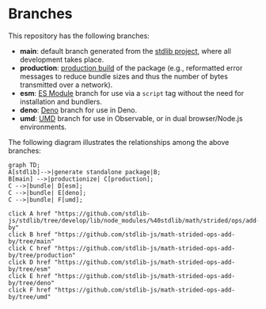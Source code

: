 <!--

@license Apache-2.0

Copyright (c) 2022 The Stdlib Authors.

Licensed under the Apache License, Version 2.0 (the "License");
you may not use this file except in compliance with the License.
You may obtain a copy of the License at

    http://www.apache.org/licenses/LICENSE-2.0

Unless required by applicable law or agreed to in writing, software
distributed under the License is distributed on an "AS IS" BASIS,
WITHOUT WARRANTIES OR CONDITIONS OF ANY KIND, either express or implied.
See the License for the specific language governing permissions and
limitations under the License.

-->

# Branches

This repository has the following branches:

-   **main**: default branch generated from the [stdlib project][stdlib-url], where all development takes place.
-   **production**: [production build][production-url] of the package (e.g., reformatted error messages to reduce bundle sizes and thus the number of bytes transmitted over a network).
-   **esm**: [ES Module][esm-url] branch for use via a `script` tag without the need for installation and bundlers.
-   **deno**: [Deno][deno-url] branch for use in Deno.
-   **umd**: [UMD][umd-url] branch for use in Observable, or in dual browser/Node.js environments.

The following diagram illustrates the relationships among the above branches:

```mermaid
graph TD;
A[stdlib]-->|generate standalone package|B;
B[main] -->|productionize| C[production];
C -->|bundle| D[esm];
C -->|bundle| E[deno];
C -->|bundle| F[umd];

click A href "https://github.com/stdlib-js/stdlib/tree/develop/lib/node_modules/%40stdlib/math/strided/ops/add-by"
click B href "https://github.com/stdlib-js/math-strided-ops-add-by/tree/main"
click C href "https://github.com/stdlib-js/math-strided-ops-add-by/tree/production"
click D href "https://github.com/stdlib-js/math-strided-ops-add-by/tree/esm"
click E href "https://github.com/stdlib-js/math-strided-ops-add-by/tree/deno"
click F href "https://github.com/stdlib-js/math-strided-ops-add-by/tree/umd"
```

[stdlib-url]: https://github.com/stdlib-js/stdlib/tree/develop/lib/node_modules/%40stdlib/math/strided/ops/add-by
[production-url]: https://github.com/stdlib-js/math-strided-ops-add-by/tree/production
[deno-url]: https://github.com/stdlib-js/math-strided-ops-add-by/tree/deno
[umd-url]: https://github.com/stdlib-js/math-strided-ops-add-by/tree/umd
[esm-url]: https://github.com/stdlib-js/math-strided-ops-add-by/tree/esm